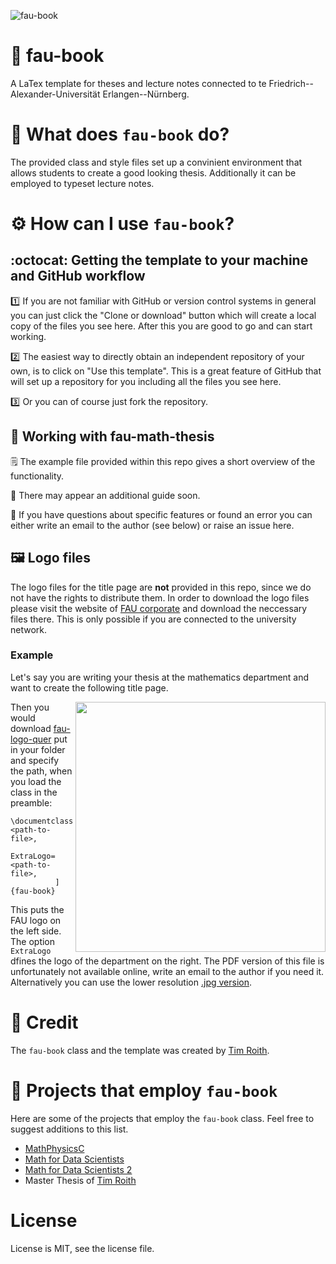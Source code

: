 
![fau-book](https://user-images.githubusercontent.com/44805883/168074199-828888ec-748f-4676-85d6-81e94a38a615.png)


:green_book: fau-book
================
A LaTex template for theses and lecture notes connected to te Friedrich--Alexander-Universität Erlangen--Nürnberg.

<a name="What"></a>
# :toolbox: What does ```fau-book``` do?
The provided class and style files set up a convinient environment that 
allows students to create a good looking thesis. Additionally it can be employed to typeset lecture notes.

<a name="How"></a>
# :gear: How can I use ```fau-book```?

## :octocat: Getting the template to your machine and GitHub workflow

:one: If you are not familiar with GitHub or version control systems in general you 
can just click the "Clone or download" button which will create a local copy 
of the files you see here. After this you are good to go and can start working.

:two: The easiest way to directly obtain an independent repository of your own, 
is to click on "Use this template". This is a great feature of GitHub 
that will set up a repository for you including all the files you see here. 

:three: Or you can of course just fork the repository.

## :briefcase: Working with fau-math-thesis

:spiral_notepad: The example file provided within this repo gives a short overview of the functionality. 

:calendar: There may appear an additional guide soon.

:paperclip: If you have questions about specific features or found an error you can either write an email to the author (see below) or raise an issue here.

## :framed_picture: Logo files

The logo files for the title page are **not** provided in this repo, since we do not have the rights to distribute them. In order to download the logo files please visit the website of [FAU corporate](https://www.intern.fau.de/kommunikation-marketing-und-corporate-identity/corporate-identity/fau-logo/#collapse_58) and download the neccessary files there. This is only possible if you are connected to the university network.

### Example

Let's say you are writing your thesis at the mathematics department and want to create the following title page.

<img src="https://user-images.githubusercontent.com/44805883/168069022-0ded3cd5-00cc-486c-917c-3f1d49a0baf9.png" align="right" width="400px"/>

Then you would download [fau-logo-quer](https://www.doc.zuv.fau.de//M/FAU-Logo/05_FAU_NatFak/Print/Quer/CMYK/FAU_NatFak_Q_CMYK_blue.pdf) put in your folder and specify the path, when you load the class in the preamble:

```
\documentclass[WordMark=<path-to-file>,
	       ExtraLogo=<path-to-file>,
	      ]{fau-book}
```

This puts the FAU logo on the left side. The option ```ExtraLogo``` dfines the logo of the department on the right. The PDF version of this file is unfortunately not available online, write an email to the author if you need it. Alternatively you can use the lower resolution [.jpg version](https://en.www.math.fau.de/wp-content/uploads/sites/3/2018/07/cropped-FAU_DMM_Logo_rgb_10cm-3.jpg).
<br clear="right"/>


# :beer: Credit

The ```fau-book``` class and the template was created by [Tim Roith](https://timroith.github.io/).

# :city_sunset: Projects that employ ```fau-book```

Here are some of the projects that employ the ```fau-book``` class. Feel free to suggest additions to this list.

* [MathPhysicsC](https://github.com/FAU-AMMN/MathPhysicsC)
* [Math for Data Scientists](https://github.com/FAU-AMMN/MathDataScience)
* [Math for Data Scientists 2](https://github.com/FAU-AMMN/MathDataScience2)
* Master Thesis of [Tim Roith](https://timroith.github.io/)

# License
License is MIT, see the license file.
